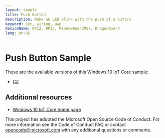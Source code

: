 ```yaml
---
layout: sample
title: Push Button
description: Make an LED blink with the push of a button
keyword: iot, wiring, uwp
deviceName: RPI2, RPI3, MinnowBoardMax, DragonBoard
lang: en-US
---
```

# Push Button Sample

These are the available versions of this Windows 10 IoT Core sample:

*	[C#](./CS/README.md)

## Additional resources
* [Windows 10 IoT Core home page](https://developer.microsoft.com/en-us/windows/iot/)

This project has adopted the Microsoft Open Source Code of Conduct. For more information see the Code of Conduct FAQ or contact <opencode@microsoft.com> with any additional questions or comments.
